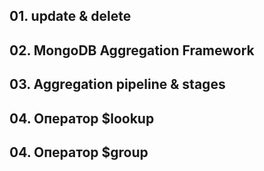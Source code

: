 ## 01. update & delete
## 02. MongoDB Aggregation Framework
## 03. Aggregation pipeline & stages
## 04. Оператор $lookup
## 04. Оператор $group

